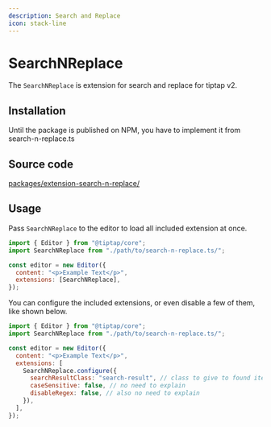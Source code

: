 ```yaml
---
description: Search and Replace
icon: stack-line
---
```


# SearchNReplace

The `SearchNReplace` is extension for search and replace for tiptap v2.

## Installation

Until the package is published on NPM, you have to implement it from search-n-replace.ts

## Source code

[packages/extension-search-n-replace/](https://github.com/ueberdosis/tiptap/blob/main/packages/extension-search-n-replace/)

## Usage

Pass `SearchNReplace` to the editor to load all included extension at once.

```js
import { Editor } from "@tiptap/core";
import SearchNReplace from "./path/to/search-n-replace.ts/";

const editor = new Editor({
  content: "<p>Example Text</p>",
  extensions: [SearchNReplace],
});
```

You can configure the included extensions, or even disable a few of them, like shown below.

```js
import { Editor } from "@tiptap/core";
import SearchNReplace from "./path/to/search-n-replace.ts/";

const editor = new Editor({
  content: "<p>Example Text</p>",
  extensions: [
    SearchNReplace.configure({
      searchResultClass: "search-result", // class to give to found items. default 'search-result'
      caseSensitive: false, // no need to explain
      disableRegex: false, // also no need to explain
    }),
  ],
});
```
